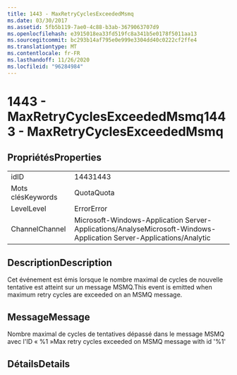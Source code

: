 ```yaml
---
title: 1443 - MaxRetryCyclesExceededMsmq
ms.date: 03/30/2017
ms.assetid: 5fb5b119-7ae0-4c88-b3ab-3679063707d9
ms.openlocfilehash: e3915018ea33fd519fc8a341b5e0178f5011aa13
ms.sourcegitcommit: bc293b14af795e0e999e3304dd40c0222cf2ffe4
ms.translationtype: MT
ms.contentlocale: fr-FR
ms.lasthandoff: 11/26/2020
ms.locfileid: "96284984"
---
```

# <a name="1443---maxretrycyclesexceededmsmq"></a><span data-ttu-id="030c6-102">1443 - MaxRetryCyclesExceededMsmq</span><span class="sxs-lookup"><span data-stu-id="030c6-102">1443 - MaxRetryCyclesExceededMsmq</span></span>

## <a name="properties"></a><span data-ttu-id="030c6-103">Propriétés</span><span class="sxs-lookup"><span data-stu-id="030c6-103">Properties</span></span>  
  
|||  
|-|-|  
|<span data-ttu-id="030c6-104">id</span><span class="sxs-lookup"><span data-stu-id="030c6-104">ID</span></span>|<span data-ttu-id="030c6-105">1443</span><span class="sxs-lookup"><span data-stu-id="030c6-105">1443</span></span>|  
|<span data-ttu-id="030c6-106">Mots clés</span><span class="sxs-lookup"><span data-stu-id="030c6-106">Keywords</span></span>|<span data-ttu-id="030c6-107">Quota</span><span class="sxs-lookup"><span data-stu-id="030c6-107">Quota</span></span>|  
|<span data-ttu-id="030c6-108">Level</span><span class="sxs-lookup"><span data-stu-id="030c6-108">Level</span></span>|<span data-ttu-id="030c6-109">Error</span><span class="sxs-lookup"><span data-stu-id="030c6-109">Error</span></span>|  
|<span data-ttu-id="030c6-110">Channel</span><span class="sxs-lookup"><span data-stu-id="030c6-110">Channel</span></span>|<span data-ttu-id="030c6-111">Microsoft-Windows-Application Server-Applications/Analyse</span><span class="sxs-lookup"><span data-stu-id="030c6-111">Microsoft-Windows-Application Server-Applications/Analytic</span></span>|  
  
## <a name="description"></a><span data-ttu-id="030c6-112">Description</span><span class="sxs-lookup"><span data-stu-id="030c6-112">Description</span></span>  

 <span data-ttu-id="030c6-113">Cet événement est émis lorsque le nombre maximal de cycles de nouvelle tentative est atteint sur un message MSMQ.</span><span class="sxs-lookup"><span data-stu-id="030c6-113">This event is emitted when maximum retry cycles are exceeded on an MSMQ message.</span></span>  
  
## <a name="message"></a><span data-ttu-id="030c6-114">Message</span><span class="sxs-lookup"><span data-stu-id="030c6-114">Message</span></span>  

 <span data-ttu-id="030c6-115">Nombre maximal de cycles de tentatives dépassé dans le message MSMQ avec l'ID « %1 »</span><span class="sxs-lookup"><span data-stu-id="030c6-115">Max retry cycles exceeded on MSMQ message with id '%1'</span></span>  
  
## <a name="details"></a><span data-ttu-id="030c6-116">Détails</span><span class="sxs-lookup"><span data-stu-id="030c6-116">Details</span></span>
